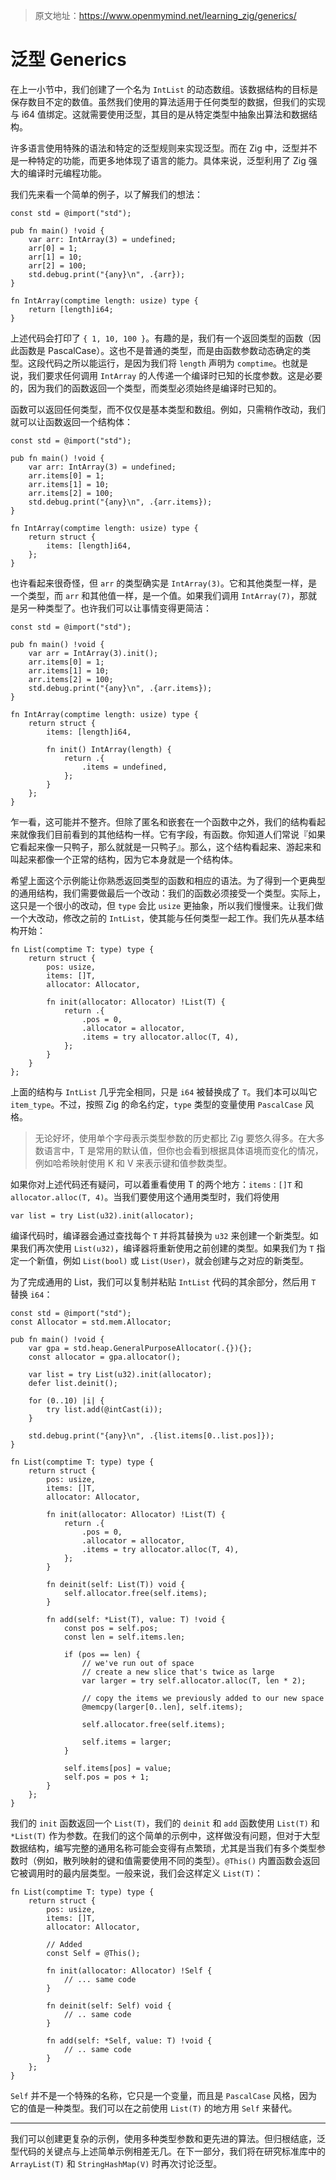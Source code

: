 > 原文地址：https://www.openmymind.net/learning_zig/generics/

# 泛型 Generics

在上一小节中，我们创建了一个名为 `IntList` 的动态数组。该数据结构的目标是保存数目不定的数值。虽然我们使用的算法适用于任何类型的数据，但我们的实现与 i64 值绑定。这就需要使用泛型，其目的是从特定类型中抽象出算法和数据结构。

许多语言使用特殊的语法和特定的泛型规则来实现泛型。而在 Zig 中，泛型并不是一种特定的功能，而更多地体现了语言的能力。具体来说，泛型利用了 Zig 强大的编译时元编程功能。

我们先来看一个简单的例子，以了解我们的想法：

```zig
const std = @import("std");

pub fn main() !void {
	var arr: IntArray(3) = undefined;
	arr[0] = 1;
	arr[1] = 10;
	arr[2] = 100;
	std.debug.print("{any}\n", .{arr});
}

fn IntArray(comptime length: usize) type {
	return [length]i64;
}
```

上述代码会打印了 `{ 1, 10, 100 }`。有趣的是，我们有一个返回类型的函数（因此函数是 PascalCase）。这也不是普通的类型，而是由函数参数动态确定的类型。这段代码之所以能运行，是因为我们将 `length` 声明为 `comptime`。也就是说，我们要求任何调用 `IntArray` 的人传递一个编译时已知的长度参数。这是必要的，因为我们的函数返回一个类型，而类型必须始终是编译时已知的。

函数可以返回任何类型，而不仅仅是基本类型和数组。例如，只需稍作改动，我们就可以让函数返回一个结构体：
```zig
const std = @import("std");

pub fn main() !void {
	var arr: IntArray(3) = undefined;
	arr.items[0] = 1;
	arr.items[1] = 10;
	arr.items[2] = 100;
	std.debug.print("{any}\n", .{arr.items});
}

fn IntArray(comptime length: usize) type {
	return struct {
		items: [length]i64,
	};
}
```
也许看起来很奇怪，但 `arr` 的类型确实是 `IntArray(3)`。它和其他类型一样，是一个类型，而 `arr` 和其他值一样，是一个值。如果我们调用 `IntArray(7)`，那就是另一种类型了。也许我们可以让事情变得更简洁：

```zig
const std = @import("std");

pub fn main() !void {
	var arr = IntArray(3).init();
	arr.items[0] = 1;
	arr.items[1] = 10;
	arr.items[2] = 100;
	std.debug.print("{any}\n", .{arr.items});
}

fn IntArray(comptime length: usize) type {
	return struct {
		items: [length]i64,

		fn init() IntArray(length) {
			return .{
				.items = undefined,
			};
		}
	};
}
```
乍一看，这可能并不整齐。但除了匿名和嵌套在一个函数中之外，我们的结构看起来就像我们目前看到的其他结构一样。它有字段，有函数。你知道人们常说『如果它看起来像一只鸭子，那么就就是一只鸭子』。那么，这个结构看起来、游起来和叫起来都像一个正常的结构，因为它本身就是一个结构体。

希望上面这个示例能让你熟悉返回类型的函数和相应的语法。为了得到一个更典型的通用结构，我们需要做最后一个改动：我们的函数必须接受一个类型。实际上，这只是一个很小的改动，但 `type` 会比 `usize` 更抽象，所以我们慢慢来。让我们做一个大改动，修改之前的 `IntList`，使其能与任何类型一起工作。我们先从基本结构开始：
```zig
fn List(comptime T: type) type {
	return struct {
		pos: usize,
		items: []T,
		allocator: Allocator,

		fn init(allocator: Allocator) !List(T) {
			return .{
				.pos = 0,
				.allocator = allocator,
				.items = try allocator.alloc(T, 4),
			};
		}
	}
};
```

上面的结构与 `IntList` 几乎完全相同，只是 `i64` 被替换成了 `T`。我们本可以叫它 `item_type`。不过，按照 Zig 的命名约定，`type` 类型的变量使用 `PascalCase` 风格。

> 无论好坏，使用单个字母表示类型参数的历史都比 Zig 要悠久得多。在大多数语言中，T 是常用的默认值，但你也会看到根据具体语境而变化的情况，例如哈希映射使用 K 和 V 来表示键和值参数类型。

如果你对上述代码还有疑问，可以着重看使用 T 的两个地方：`items：[]T` 和 `allocator.alloc(T, 4)`。当我们要使用这个通用类型时，我们将使用
```zig
var list = try List(u32).init(allocator);
```
编译代码时，编译器会通过查找每个 `T` 并将其替换为 `u32` 来创建一个新类型。如果我们再次使用 `List(u32)`，编译器将重新使用之前创建的类型。如果我们为 `T` 指定一个新值，例如 `List(bool)` 或 `List(User)`，就会创建与之对应的新类型。

为了完成通用的 List，我们可以复制并粘贴 `IntList` 代码的其余部分，然后用 `T` 替换 `i64`：

```zig
const std = @import("std");
const Allocator = std.mem.Allocator;

pub fn main() !void {
	var gpa = std.heap.GeneralPurposeAllocator(.{}){};
	const allocator = gpa.allocator();

	var list = try List(u32).init(allocator);
	defer list.deinit();

	for (0..10) |i| {
		try list.add(@intCast(i));
	}

	std.debug.print("{any}\n", .{list.items[0..list.pos]});
}

fn List(comptime T: type) type {
	return struct {
		pos: usize,
		items: []T,
		allocator: Allocator,

		fn init(allocator: Allocator) !List(T) {
			return .{
				.pos = 0,
				.allocator = allocator,
				.items = try allocator.alloc(T, 4),
			};
		}

		fn deinit(self: List(T)) void {
			self.allocator.free(self.items);
		}

		fn add(self: *List(T), value: T) !void {
			const pos = self.pos;
			const len = self.items.len;

			if (pos == len) {
				// we've run out of space
				// create a new slice that's twice as large
				var larger = try self.allocator.alloc(T, len * 2);

				// copy the items we previously added to our new space
				@memcpy(larger[0..len], self.items);

				self.allocator.free(self.items);

				self.items = larger;
			}

			self.items[pos] = value;
			self.pos = pos + 1;
		}
	};
}
```
我们的 `init` 函数返回一个 `List(T)`，我们的 `deinit` 和 `add` 函数使用 `List(T)` 和 `*List(T)` 作为参数。在我们的这个简单的示例中，这样做没有问题，但对于大型数据结构，编写完整的通用名称可能会变得有点繁琐，尤其是当我们有多个类型参数时（例如，散列映射的键和值需要使用不同的类型）。`@This()` 内置函数会返回它被调用时的最内层类型。一般来说，我们会这样定义 `List(T)`：

```zig
fn List(comptime T: type) type {
	return struct {
		pos: usize,
		items: []T,
		allocator: Allocator,

		// Added
		const Self = @This();

		fn init(allocator: Allocator) !Self {
			// ... same code
		}

		fn deinit(self: Self) void {
			// .. same code
		}

		fn add(self: *Self, value: T) !void {
			// .. same code
		}
	};
}
```

`Self` 并不是一个特殊的名称，它只是一个变量，而且是 `PascalCase` 风格，因为它的值是一种类型。我们可以在之前使用 `List(T)` 的地方用 `Self` 来替代。

---

我们可以创建更复杂的示例，使用多种类型参数和更先进的算法。但归根结底，泛型代码的关键点与上述简单示例相差无几。在下一部分，我们将在研究标准库中的 `ArrayList(T)` 和 `StringHashMap(V)` 时再次讨论泛型。
